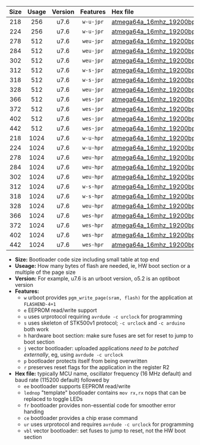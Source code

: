 |Size|Usage|Version|Features|Hex file|
|:-:|:-:|:-:|:-:|:--|
|218|256|u7.6|`w-u-jpr`|[atmega64a_16mhz_19200bps_ur_vbl.hex](https://raw.githubusercontent.com/stefanrueger/urboot/main//atmega64a_16mhz_19200bps_ur_vbl.hex)|
|224|256|u7.6|`w-u-jpr`|[atmega64a_16mhz_19200bps_lednop_ur_vbl.hex](https://raw.githubusercontent.com/stefanrueger/urboot/main//atmega64a_16mhz_19200bps_lednop_ur_vbl.hex)|
|278|512|u7.6|`weu-jpr`|[atmega64a_16mhz_19200bps_ee_ur_vbl.hex](https://raw.githubusercontent.com/stefanrueger/urboot/main//atmega64a_16mhz_19200bps_ee_ur_vbl.hex)|
|284|512|u7.6|`weu-jpr`|[atmega64a_16mhz_19200bps_ee_lednop_ur_vbl.hex](https://raw.githubusercontent.com/stefanrueger/urboot/main//atmega64a_16mhz_19200bps_ee_lednop_ur_vbl.hex)|
|302|512|u7.6|`weu-jpr`|[atmega64a_16mhz_19200bps_ee_lednop_fr_ur_vbl.hex](https://raw.githubusercontent.com/stefanrueger/urboot/main//atmega64a_16mhz_19200bps_ee_lednop_fr_ur_vbl.hex)|
|312|512|u7.6|`w-s-jpr`|[atmega64a_16mhz_19200bps_vbl.hex](https://raw.githubusercontent.com/stefanrueger/urboot/main//atmega64a_16mhz_19200bps_vbl.hex)|
|318|512|u7.6|`w-s-jpr`|[atmega64a_16mhz_19200bps_lednop_vbl.hex](https://raw.githubusercontent.com/stefanrueger/urboot/main//atmega64a_16mhz_19200bps_lednop_vbl.hex)|
|328|512|u7.6|`weu-jpr`|[atmega64a_16mhz_19200bps_ee_lednop_fr_ce_ur_vbl.hex](https://raw.githubusercontent.com/stefanrueger/urboot/main//atmega64a_16mhz_19200bps_ee_lednop_fr_ce_ur_vbl.hex)|
|366|512|u7.6|`wes-jpr`|[atmega64a_16mhz_19200bps_ee_vbl.hex](https://raw.githubusercontent.com/stefanrueger/urboot/main//atmega64a_16mhz_19200bps_ee_vbl.hex)|
|372|512|u7.6|`wes-jpr`|[atmega64a_16mhz_19200bps_ee_lednop_vbl.hex](https://raw.githubusercontent.com/stefanrueger/urboot/main//atmega64a_16mhz_19200bps_ee_lednop_vbl.hex)|
|402|512|u7.6|`wes-jpr`|[atmega64a_16mhz_19200bps_ee_lednop_fr_vbl.hex](https://raw.githubusercontent.com/stefanrueger/urboot/main//atmega64a_16mhz_19200bps_ee_lednop_fr_vbl.hex)|
|442|512|u7.6|`wes-jpr`|[atmega64a_16mhz_19200bps_ee_lednop_fr_ce_vbl.hex](https://raw.githubusercontent.com/stefanrueger/urboot/main//atmega64a_16mhz_19200bps_ee_lednop_fr_ce_vbl.hex)|
|218|1024|u7.6|`w-u-hpr`|[atmega64a_16mhz_19200bps_ur.hex](https://raw.githubusercontent.com/stefanrueger/urboot/main//atmega64a_16mhz_19200bps_ur.hex)|
|224|1024|u7.6|`w-u-hpr`|[atmega64a_16mhz_19200bps_lednop_ur.hex](https://raw.githubusercontent.com/stefanrueger/urboot/main//atmega64a_16mhz_19200bps_lednop_ur.hex)|
|278|1024|u7.6|`weu-hpr`|[atmega64a_16mhz_19200bps_ee_ur.hex](https://raw.githubusercontent.com/stefanrueger/urboot/main//atmega64a_16mhz_19200bps_ee_ur.hex)|
|284|1024|u7.6|`weu-hpr`|[atmega64a_16mhz_19200bps_ee_lednop_ur.hex](https://raw.githubusercontent.com/stefanrueger/urboot/main//atmega64a_16mhz_19200bps_ee_lednop_ur.hex)|
|302|1024|u7.6|`weu-hpr`|[atmega64a_16mhz_19200bps_ee_lednop_fr_ur.hex](https://raw.githubusercontent.com/stefanrueger/urboot/main//atmega64a_16mhz_19200bps_ee_lednop_fr_ur.hex)|
|312|1024|u7.6|`w-s-hpr`|[atmega64a_16mhz_19200bps.hex](https://raw.githubusercontent.com/stefanrueger/urboot/main//atmega64a_16mhz_19200bps.hex)|
|318|1024|u7.6|`w-s-hpr`|[atmega64a_16mhz_19200bps_lednop.hex](https://raw.githubusercontent.com/stefanrueger/urboot/main//atmega64a_16mhz_19200bps_lednop.hex)|
|328|1024|u7.6|`weu-hpr`|[atmega64a_16mhz_19200bps_ee_lednop_fr_ce_ur.hex](https://raw.githubusercontent.com/stefanrueger/urboot/main//atmega64a_16mhz_19200bps_ee_lednop_fr_ce_ur.hex)|
|366|1024|u7.6|`wes-hpr`|[atmega64a_16mhz_19200bps_ee.hex](https://raw.githubusercontent.com/stefanrueger/urboot/main//atmega64a_16mhz_19200bps_ee.hex)|
|372|1024|u7.6|`wes-hpr`|[atmega64a_16mhz_19200bps_ee_lednop.hex](https://raw.githubusercontent.com/stefanrueger/urboot/main//atmega64a_16mhz_19200bps_ee_lednop.hex)|
|402|1024|u7.6|`wes-hpr`|[atmega64a_16mhz_19200bps_ee_lednop_fr.hex](https://raw.githubusercontent.com/stefanrueger/urboot/main//atmega64a_16mhz_19200bps_ee_lednop_fr.hex)|
|442|1024|u7.6|`wes-hpr`|[atmega64a_16mhz_19200bps_ee_lednop_fr_ce.hex](https://raw.githubusercontent.com/stefanrueger/urboot/main//atmega64a_16mhz_19200bps_ee_lednop_fr_ce.hex)|

- **Size:** Bootloader code size including small table at top end
- **Useage:** How many bytes of flash are needed, ie, HW boot section or a multiple of the page size
- **Version:** For example, u7.6 is an urboot version, o5.2 is an optiboot version
- **Features:**
  + `w` urboot provides `pgm_write_page(sram, flash)` for the application at `FLASHEND-4+1`
  + `e` EEPROM read/write support
  + `u` uses urprotocol requiring `avrdude -c urclock` for programming
  + `s` uses skeleton of STK500v1 protocol; `-c urclock` and `-c arduino` both work
  + `h` hardware boot section: make sure fuses are set for reset to jump to boot section
  + `j` vector bootloader: uploaded applications *need to be patched externally*, eg, using `avrdude -c urclock`
  + `p` bootloader protects itself from being overwritten
  + `r` preserves reset flags for the application in the register R2
- **Hex file:** typically MCU name, oscillator frequency (16 MHz default) and baud rate (115200 default) followed by
  + `ee` bootloader supports EEPROM read/write
  + `lednop` "template" bootloader contains `mov rx,rx` nops that can be replaced to toggle LEDs
  + `fr` bootloader provides non-essential code for smoother error handing
  + `ce` bootloader provides a chip erase command
  + `ur` uses urprotocol and requires `avrdude -c urclock` for programming
  + `vbl` vector bootloader: set fuses to jump to reset, not the HW boot section
